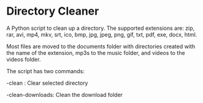 # Directory Cleaner

A Python script to clean up a directory. The supported extensions are: zip, rar, avi, mp4, mkv, srt, ico, bmp, jpg, jpeg, png, gif, txt, pdf, exe, docx, html.

Most files are moved to the documents folder with directories created with the name of the extension, mp3s to the music folder, and videos to the videos folder.

The script has two commands:

-clean <directory>: Clear selected directory

-clean-downloads: Clean the download folder

